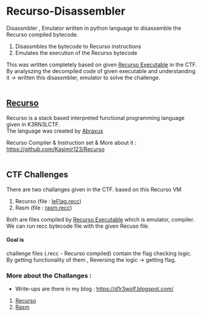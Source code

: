# Recurso-Disassembler

Disassmbler , Emulator written in python language to disassemble the Recurso compiled bytecode.

1. Disassmbles the bytecode to Recurso instructions
2. Emulates the execution of the Recurso bytecode

This was written completely based on given [Recurso Executable](chall_files/Recurso) in the CTF. <br>
By analyszing the decompiled code of given executable and understanding it -> written this disassmbler, emulator to solve the challenge.
<br>
<br>

## [Recurso](https://github.com/Kasimir123/Recurso)

Recurso is a stack based interpreted functional programming language given in K3RN3LCTF.<br>
The language was created by [Abraxus](https://github.com/Kasimir123)

Recurso Compiler & Instruction set & More about it : https://github.com/Kasimir123/Recurso
<br>
<br>

## CTF Challenges

There are two challanges given in the CTF. based on this Recurso VM

1. Recurso (file : [leFlag.recc](chall_files/leFlag.recc))
2. Rasm (file : [rasm.recc](chall_files/rasm.recc))

Both are files compiled by [Recurso Executable](chall_files/Recurso) which is emulator, compiler.<br>
We can run recc bytecode file with the given Recuso file.

#### Goal is

challenge files (.recc - Recurso compiled) contain the flag checking logic.<br>
By getting functionality of them , Reversing the logic -> getting flag.

### More about the Challanges :

- Write-ups are there in my blog : https://d1r3wolf.blogspot.com/

1. [Recurso]()
2. [Rasm]()
